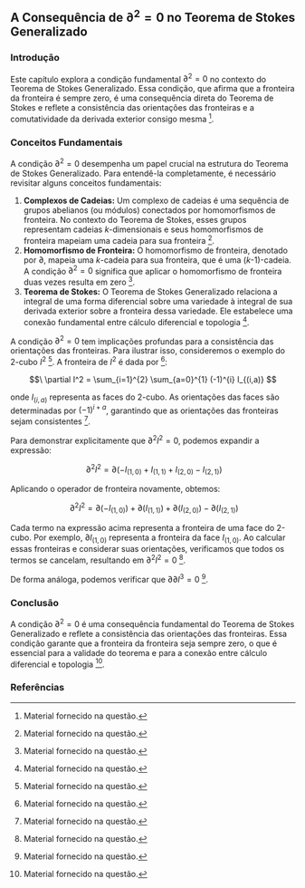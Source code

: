 ## A Consequência de $\partial^2 = 0$ no Teorema de Stokes Generalizado

### Introdução
Este capítulo explora a condição fundamental $\partial^2 = 0$ no contexto do Teorema de Stokes Generalizado. Essa condição, que afirma que a fronteira da fronteira é sempre zero, é uma consequência direta do Teorema de Stokes e reflete a consistência das orientações das fronteiras e a comutatividade da derivada exterior consigo mesma [^1].

### Conceitos Fundamentais
A condição $\partial^2 = 0$ desempenha um papel crucial na estrutura do Teorema de Stokes Generalizado. Para entendê-la completamente, é necessário revisitar alguns conceitos fundamentais:

1.  **Complexos de Cadeias:** Um complexo de cadeias é uma sequência de grupos abelianos (ou módulos) conectados por homomorfismos de fronteira. No contexto do Teorema de Stokes, esses grupos representam cadeias *k*-dimensionais e seus homomorfismos de fronteira mapeiam uma cadeia para sua fronteira [^1].
2.  **Homomorfismo de Fronteira:** O homomorfismo de fronteira, denotado por $\partial$, mapeia uma *k*-cadeia para sua fronteira, que é uma (*k*-1)-cadeia. A condição $\partial^2 = 0$ significa que aplicar o homomorfismo de fronteira duas vezes resulta em zero [^1].
3.  **Teorema de Stokes:** O Teorema de Stokes Generalizado relaciona a integral de uma forma diferencial sobre uma variedade à integral de sua derivada exterior sobre a fronteira dessa variedade. Ele estabelece uma conexão fundamental entre cálculo diferencial e topologia [^1].

A condição $\partial^2 = 0$ tem implicações profundas para a consistência das orientações das fronteiras. Para ilustrar isso, consideremos o exemplo do 2-cubo $I^2$ [^1]. A fronteira de $I^2$ é dada por [^1]:

$$\
\partial I^2 = \sum_{i=1}^{2} \sum_{a=0}^{1} (-1)^{i} I_{(i,a)}
$$

onde $I_{(i,a)}$ representa as faces do 2-cubo. As orientações das faces são determinadas por $(-1)^{i+a}$, garantindo que as orientações das fronteiras sejam consistentes [^1].

Para demonstrar explicitamente que $\partial^2 I^2 = 0$, podemos expandir a expressão:

$$\
\partial^2 I^2 = \partial \left( -I_{(1,0)} + I_{(1,1)} + I_{(2,0)} - I_{(2,1)} \right)
$$

Aplicando o operador de fronteira novamente, obtemos:

$$\
\partial^2 I^2 = \partial (-I_{(1,0)}) + \partial (I_{(1,1)}) + \partial (I_{(2,0)}) - \partial (I_{(2,1)})
$$

Cada termo na expressão acima representa a fronteira de uma face do 2-cubo. Por exemplo, $\partial I_{(1,0)}$ representa a fronteira da face $I_{(1,0)}$. Ao calcular essas fronteiras e considerar suas orientações, verificamos que todos os termos se cancelam, resultando em $\partial^2 I^2 = 0$ [^1].

De forma análoga, podemos verificar que $\partial \partial I^3 = 0$ [^1].

### Conclusão
A condição $\partial^2 = 0$ é uma consequência fundamental do Teorema de Stokes Generalizado e reflete a consistência das orientações das fronteiras. Essa condição garante que a fronteira da fronteira seja sempre zero, o que é essencial para a validade do teorema e para a conexão entre cálculo diferencial e topologia [^1].

### Referências
[^1]: Material fornecido na questão.
<!-- END -->